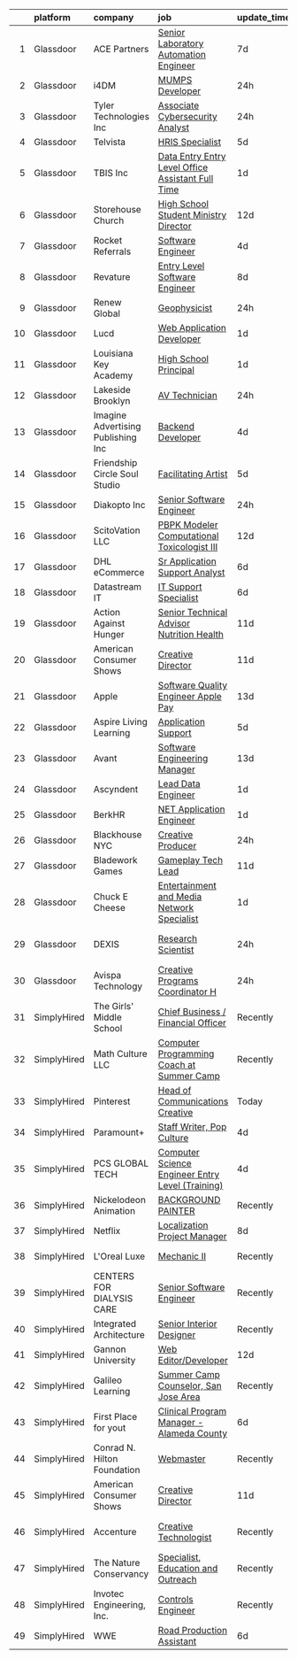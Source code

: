 

|    | platform    | company                               | job                                                                                                                                                                                                                                                                                                                                                                                                                                                                                                                                                                                                                                                                                                                                                                                                                                                                                                                                                                                                                                                                                                                                                                                                                                                                                                                                                                                      | update_time   | location                   |
|---:|:------------|:--------------------------------------|:-----------------------------------------------------------------------------------------------------------------------------------------------------------------------------------------------------------------------------------------------------------------------------------------------------------------------------------------------------------------------------------------------------------------------------------------------------------------------------------------------------------------------------------------------------------------------------------------------------------------------------------------------------------------------------------------------------------------------------------------------------------------------------------------------------------------------------------------------------------------------------------------------------------------------------------------------------------------------------------------------------------------------------------------------------------------------------------------------------------------------------------------------------------------------------------------------------------------------------------------------------------------------------------------------------------------------------------------------------------------------------------------|:--------------|:---------------------------|
|  1 | Glassdoor   | ACE Partners                          | [Senior Laboratory Automation Engineer](https://www.glassdoor.com/partner/jobListing.htm?pos=118&ao=1110586&s=58&guid=00000180fa047e25b938965d7b614cf5&src=GD_JOB_AD&t=SR&vt=w&ea=1&cs=1_2dd26dd6&cb=1653462040876&jobListingId=1007869524589&cpc=4E9467AEE1271D89&jrtk=3-0-1g3t08vq4j45b801-1g3t08vqkkf2n800-cd31dd0c7be8653a--6NYlbfkN0ByNdR6lR5vInkMqW9PARJ6PF3Zoox9TiDJ9pL5aH1WovaQO7K9ZVIb1lz0qiE6Fd9cLUlSok-6ywmHc8TR9F2cDTWCuNVsrSEfuNzjtb9hZJs8d-zIr46BIGc8aYoIb4JShDH5duxZtF0TghMoN1R4v6wKT87EBu9slDDdZrtmQ1M_MNfvzuFPKIGeUQwUYUp28Ql7o9Eqz_jJ5yJprbtMGbv10trT3LEp3MKb6VZByo5qBpfiy2DUPbH5pKqUEdDgw3ZxQrTw_J00fXAW6xEAmJ6lmRpKFYCw5PW1ZP44SY1e8FAYB-GFzDNFC-qiEs3fjuT1cgm0SskZzVTHhpi_aQdwKa-mDdsgHo-aLIV5BFnandqXWLaUjtDsh5vLjpqlAiS5qOT9gbYT3ZSOxGREOvENnaSOjok7Z1Gbp-NbuOHZV5VMRtX1-aFlO5BFfuGo3LebzKRG0MHPjfzl07akV4UrjJ22aXW3M9WA8yoNdo2qVSi9TjxgKUQ3FTjNRNLEy1OaG5rvfAZTxaEfWcJOzxeLtOMeHro%3D)                                                                                                                                                                                                                                                                                                                                                                                                                                                                           | 7d            | Marlborough, MA            |
|  2 | Glassdoor   | i4DM                                  | [MUMPS Developer](https://www.glassdoor.com/partner/jobListing.htm?pos=101&ao=1110586&s=58&guid=00000180fa047e25b938965d7b614cf5&src=GD_JOB_AD&t=SR&vt=w&ea=1&cs=1_7a8e5f1a&cb=1653462040867&jobListingId=1007889612204&cpc=4290530157F20621&jrtk=3-0-1g3t08vq4j45b801-1g3t08vqkkf2n800-1130316f35aa9e32--6NYlbfkN0CtwOkgDuej6vPfWODMxjOIyNEohQmdYMppGq8y8dOpBpEoaLmNDntLp4clq4QA1g-INIT7P90--0WJyu7TdDP0g_83aG8f0mRWPSQtpUi6uu1Gf4UfEX7GKc1i7cf_1JbHfePGFkDCWeoNVT-qv7M94Q1RBw0EoBhR6d-fZLkrykyMWkurCRb6AnxKLhy8pWmJ1zL4Uy0xCHcD5V1EKVsoltL_wur9gHaqxybO6V1uhkKH-1ZM2hWscBXOAFhpB1fpIn8WqJYS4h_YnpOorvKFB3DGNPK9Z6uERmYMJRZTUjUhhSKdMK7F4EU5-HXlPBPJLlCh6PVYnqik2ty828orJpX8v6Z_Rfa_fMUujRvyRXtP06xIQ3icOofObAC1TrCafFQ_vWDc7TT56OzpCWInuzmtJZdjlnxcYZCIbJxtplCMELgG1oFpoLgtnFd4mEoERNDPbfqjKegXGo-S0AgGtSl5OvkPylZd5oB5Al-NIlvdvEQsdxGo7UsR4Rmiwm3_iWiHdo7iUQ%3D%3D)                                                                                                                                                                                                                                                                                                                                                                                                                                                                                                                   | 24h           | Remote                     |
|  3 | Glassdoor   | Tyler Technologies  Inc               | [Associate Cybersecurity Analyst](https://www.glassdoor.com/partner/jobListing.htm?pos=105&ao=1110586&s=58&guid=00000180fa047e25b938965d7b614cf5&src=GD_JOB_AD&t=SR&vt=w&cs=1_f925e78c&cb=1653462040869&jobListingId=1007889905925&cpc=9CE383C263CE1797&jrtk=3-0-1g3t08vq4j45b801-1g3t08vqkkf2n800-33d44196e4186b08--6NYlbfkN0CeE3Wp1M-8tH35RiH3f1Z9bIMggqs9mWwktycFHRXbIf7vsqZ4_y01WCj-t8XukpKLbeEtFUkOa2-M2QOcUd5dvUySSnGEjKBXVhjjXprhmQvG2lMvJShgWtEvqVfHBqlbA3SKNOnP6NRJhsYjgCEVJjb1gBjKM4TebYXWfiX7CflPfUSpbUoUwksRjbD9BVcA1N2wKzJgLKS0L1S4uqo4wKVFyBeOIJ-q6F3KgKw72FVjeJh5YFWLYidVwftZv50y9Of0X5tpa4YLLxGHhDjUvz09GaBWygjcQA2nQ5h0i2qYIRm5twmfV8HAaUVdkAf9iuyg5Fqzf3GpUazQ-cujzQnxl-VKFpxFBYUJb9tGiV1hnNPVWoO9dVkGIgWSNyIbfwMMgNACEQCsYMP0SMrN83-uZkjcGvBvqa0uAnaH3xp9Btrw7G3RYQ8kRjYPRWW6KIAA--IOQCPGfTM7iDWkYsmsl6IMmKyTKBssfvIUMBjF0J28tBi4uvKc8VSfKYONSEe7inb0mcUB4ZeAQ5AN2rSPqi53AuY9QGKBZXTBdNDb6yctotMl0cisq1Io6GxnguNHdZOo4eFwI5422weX)                                                                                                                                                                                                                                                                                                                                                                                                                                    | 24h           | Yarmouth, ME               |
|  4 | Glassdoor   | Telvista                              | [HRIS Specialist](https://www.glassdoor.com/partner/jobListing.htm?pos=123&ao=1110586&s=58&guid=00000180fa047e25b938965d7b614cf5&src=GD_JOB_AD&t=SR&vt=w&ea=1&cs=1_77f41cc6&cb=1653462040877&jobListingId=1007876617630&cpc=2CAED5C921A5F994&jrtk=3-0-1g3t08vq4j45b801-1g3t08vqkkf2n800-77924ac0206d8343--6NYlbfkN0C0ra1W4OqYa_xqC2RfodfG7sbMBVLo6wEMvhER0x5zFSxvN9f9qiMMbapAHWg8s74fwdusa8x9FAo28xfsL8ZCH_Ln3FPCwPTeakmurHnIV-JM1BsNuMkfFWAdaFbB9mlj1cKHAhIyoDYAOVghQ-WY7ILPmUERYiWyIFEE4w0_OkK-ZoCJizI3SbMBDAoae6S8hmwym2xl_rqOpk9OH26QRwmGE9JPiCKHx5sx0Iy-hzi71JocPMGkWRXeyWi7owWtrTKVNSBnvGNDRSxNwk_ZQqaoWULZjfiv8SpZeTsDABYeplGNGkAbhgBY-ZummABndIarElgw-Uxxm5LOB_CWvkgjXrbJYN0EFdcAf3Gg1J4PLZf3cqZ6lsXDW6uS9IktArqCUsyDhISJbK9G-ayLtsFlAuKBaYMXKfEeOXFKxBiOOf9Iv6WlTt1RBeHgc4_IZ95JlahIi1m3rdstlJcDEzDj4vUAFE98b2B7dK440g%3D%3D)                                                                                                                                                                                                                                                                                                                                                                                                                                                                                                                                                   | 5d            | Remote                     |
|  5 | Glassdoor   | TBIS Inc                              | [Data Entry  Entry Level    Office Assistant   Full Time](https://www.glassdoor.com/partner/jobListing.htm?pos=115&ao=1110586&s=58&guid=00000180fa047e25b938965d7b614cf5&src=GD_JOB_AD&t=SR&vt=w&ea=1&cs=1_add9b7bd&cb=1653462040874&jobListingId=1007886259997&cpc=39721386339D0809&jrtk=3-0-1g3t08vq4j45b801-1g3t08vqkkf2n800-878670ca97b06034--6NYlbfkN0BdDHiSlq2TKVYTvK036ioTcRDjelCKzvFOpLFiF--0iclsk7W_aEApVaecslWvOfnBXLDGzcIQ6uR6sWwlZ26f0manbumxoaIBEnwVETrTAZVOH4cuIv4E3_jNW67l1P-cEjwj-jhBbqIPCOuUTbIKuGcqGmhYfZBedwErXeC5uhbu2jhWV7ASoOl6KNc5ZHxWxdTR2viefTKvfpMG-hISUr0JSJjhTIElvFZZYdDQAuGh-O8FZmFZeM5R78djYNhOGCgRYkp4myrSY1DL2GpPLAypghxuQv-MflKz39xr2ydvbOuWy5THIIRCDZsWDHdBlA5s3Ecxx21ufIFicX-yV0EoWeO-TGyNXoDJt7lXNmnHLHfVZ82anSXrtQ_G9KvCbHBW3CKxK0csQ3cbGVQKqLGcXWK-cdScCCkHBf78ZYedewQDrdY_qfdQsZWW-iU-9nwqgq4mujxAO67ycxdea9S1FBitms-hsYwxA_W1oIqQna1fMuFG_jCQePMVn8eFhUZmdANmqQ%3D%3D)                                                                                                                                                                                                                                                                                                                                                                                                                                                                           | 1d            | Monterey Park, CA          |
|  6 | Glassdoor   | Storehouse Church                     | [High School Student Ministry Director](https://www.glassdoor.com/partner/jobListing.htm?pos=111&ao=1110586&s=58&guid=00000180fa047e25b938965d7b614cf5&src=GD_JOB_AD&t=SR&vt=w&ea=1&cs=1_1939c381&cb=1653462040873&jobListingId=1007857501257&cpc=4977265379716ABD&jrtk=3-0-1g3t08vq4j45b801-1g3t08vqkkf2n800-f8f996ca04aaf593--6NYlbfkN0BdDHiSlq2TKVYTvK036ioTcRDjelCKzvFOpLFiF--0iZBc59UU8qHU7PAZgUHhDagsDTWqPLkZzjW6mR8Q6-2bPyu2iS-l5y8zRYhtVl8RGFXQGwQZNA1qtjHxdc568KkAa4kTEC8nBJ2p3o57IwR9bfZlkEFK68ET_48lQ4M9Jr0SsqMKzXsbk6abtQzzLsHVfIRUYVFUXEnAUgT4G4zu5DsucWHRH1R2yMpp9ApStyr6wOpicfhcWRf3lCUQfu3KdLOFENxLqxx7Lk0RsVHFEEKnBSaxpw4ELhZc5aCr2MuVSNOBwa7UXA1ntxukwXZUhnKbi0qi60q-Nk3PLzG0LqfUDTPz8krQUQjjCeKEp0DRWQ7IGA779MJrbuMxaoWVmO8H0WXy3laAXcLNjMw-vpKWIvYis8emXuBK2yILOPF6MbI_LrKAJ9wr6CwU4PddmsJp61Vxk67BI7kFwxZ3s8Db09fbvy4u2ykulsvYxR7LBMw8IoSENiy6cgciL4e7iXaL-F4EfBDCz2Hl8jc-)                                                                                                                                                                                                                                                                                                                                                                                                                                                                                         | 12d           | Plymouth Meeting, PA       |
|  7 | Glassdoor   | Rocket Referrals                      | [Software Engineer](https://www.glassdoor.com/partner/jobListing.htm?pos=117&ao=1110586&s=58&guid=00000180fa047e25b938965d7b614cf5&src=GD_JOB_AD&t=SR&vt=w&ea=1&cs=1_04f8d78c&cb=1653462040875&jobListingId=1007880364529&cpc=7AD1D84939BBEEF3&jrtk=3-0-1g3t08vq4j45b801-1g3t08vqkkf2n800-7c11eb4331c9b46e--6NYlbfkN0AbwFksMV2WRFQCQM_ipnVILdn3Sis_yXpJI0slLx-R6musqkrPb1AA-ePT0m05UOiItYYGlwb-Z7DGb94bL_A-lBFQfc_EuYldmW4Rhz9S7oXLbH5eUIyPPNbAYpMSfTtBYGwfwQNAEWS3pq2pXL_1OPiKAvZw7M5zR1R45k51diMZ7UFPmz1sT5t_YCHCeLmxVWqap2A0y1_4xYiMbWkjh3hBAAU1M0LR54QRK4FxQPO1_kl-Jm1VFoYHxT_wLLmMjVD-odxqLlpJYu31RnLrp0oYs-fZ1f8DUpfgWW64_992BQe-S7rmfJig4jUNpDTyJW8GRkcVvVZm3EeqQdAfEI2wzshNhPgatEWHoBy-pCw_V8hFHUYS0PebMxSfXSGtFOpHe-1wgXzsYLdDGDqQNwRivE5yp84pWMXG-9FBd1UKSvwYl1bxjqQMb1FE0LH989sGs5P7JvsbyJkrjAKM)                                                                                                                                                                                                                                                                                                                                                                                                                                                                                                                                                                             | 4d            | Remote                     |
|  8 | Glassdoor   | Revature                              | [Entry Level Software Engineer](https://www.glassdoor.com/partner/jobListing.htm?pos=121&ao=1110586&s=58&guid=00000180fa047e25b938965d7b614cf5&src=GD_JOB_AD&t=SR&vt=w&ea=1&cs=1_f5efb942&cb=1653462040876&jobListingId=1007867560818&cpc=1FDE87803EF93CD3&jrtk=3-0-1g3t08vq4j45b801-1g3t08vqkkf2n800-17e1902c220351d2--6NYlbfkN0BbIbu35rN4ToQZZxETN3tZlg0cK7iFEHC0AqmvhRxc67aSKWHExCPn6TWSpNZI5TzdICUXjQFkCnICMwUe1nPfpL7W0csxyjo9NfstRZgYM_o6MfyJdu-4t50URjOw7N90jev_z0LM6l1gta_29r-WVmvNqIgoFFTTopNzLdGiIRPAmJ-dVtb8H2Gd-uVZgHIehA8LhPjTmMenJrB9bnkKCOFKIYR8rp1n2vdBpbF9gsC08DnSFpAS4Rd2K5ks0I7UdkRlwEQmCzInRoKQRiNP39PVjtk7VBVVduT4VXoFE-fGxXWriDUlb1JRHzgZGNebdLKejOjRRmxpQ0b5pW2zjzQJ7qa_WWfkdzvXHat9CBvjuTwQuaetB_-WxDBI5N_hM6PyqxXAeGWJmO4FhHFRTayj3X22T-x3rpOzH5L6JVwzX5d1DPVIp3aG54vU7lmTq2dJj32_DEe6LWt9V5J2QikIdQMnz4CGo1PsZSv3tnK1Ju1ClmDWaoaD_POtLbOrCjO7L-6NP9iBeu6SqqMAJUe70r7Vhg1BpNOun5ZA40IVxxMqXb6aosfJ2I6nF1ScKuzRUb9P53urJxmA7TYxmNb2KhR22SY7cAF8hAqKG3gpYmmxr-7mhJ3WGbArrxBe_A2PUs4Mvvvq1naPqK909eBmF7cJ3FohRCenv3EMFzJiibz_MdxkONlyoAxckYiKaHEUY1j4E5PT4NMauFp4PNBuRh328q2JZhZRkkeYRqWvK11tGKembvGr-e_GifczUJV9ri0xxqj1y-OVgb2hTvwmS4PwAuHvHfkE6jrH0eYbihGi_eTjW1rWhUKyYA5Ax5amirUgiMhsv9F32JweMLZfzrtipxGlIkSo_XPapaWo1Yj_YW04xzGS6jAfZo3QWHnS7Xt76D7YQkdTI3aCD07V8vuPK2RBUJWqZdPCBYYfGQ0D1AvdKxd4wv6Iyt3JZjTvM8ohDBBYRUBBnhzPXXwvoASX5PahkxCWVptAIDjZGFErHitg) | 8d            | Eagan, MN                  |
|  9 | Glassdoor   | Renew Global                          | [Geophysicist](https://www.glassdoor.com/partner/jobListing.htm?pos=112&ao=1110586&s=58&guid=00000180fa047e25b938965d7b614cf5&src=GD_JOB_AD&t=SR&vt=w&ea=1&cs=1_a78d08f2&cb=1653462040874&jobListingId=1007889348443&cpc=45DC3EB807283E85&jrtk=3-0-1g3t08vq4j45b801-1g3t08vqkkf2n800-4d58a85e218eb69a--6NYlbfkN0DVo_rh8YuhxNdaMOSxwMRdqiHdhybzQX8cWjxR2cmpTmdTW5Wdi-HIcTKlF4SRT6DQCd60D6ca23rfPOM_4u2UaiVqzhHQZo-LshT5O-ZjpSSrEQx_666Fo0OwFRgcp9lRsSsso9L9XZMRkqqSr1pdt57b0gUb-kMSE6kpEkTn5telkR6WoKa5iOjAA7kF32zBHrZWJrlv9S3EswS4HvdIb1M-8mehgGbTUBUg5dP86DWlNW-Lx28bxGkyjyBuZY5omLSuKoVZwZds_-aU-KcGxN3cRiciSdM8N7ybNhqHCf9iIZg5U-p9CT1an_f494Uw6ZP7nlP_x0JIl3Gpv_X_ffq-tB_IKtUwzAGdazPtjwz394uA_-A9YYKgwvfsy7zWpgAlQGLARh8oGqCrm8yMOgLHNGq6Q4Sex_YDRV5qrYJh51gWkxGBFI3QNrbao27PXMWYd9Eb_lU0SvakhC5aKkaM_XMBwEsEPlfCi-XgE4qiMvY1GVFKTWVV7WhoQYqLcq2bGoZ5yA%3D%3D)                                                                                                                                                                                                                                                                                                                                                                                                                                                                                                                      | 24h           | Remote                     |
| 10 | Glassdoor   | Lucd                                  | [Web Application Developer](https://www.glassdoor.com/partner/jobListing.htm?pos=124&ao=1110586&s=58&guid=00000180fa047e25b938965d7b614cf5&src=GD_JOB_AD&t=SR&vt=w&ea=1&cs=1_25ca8907&cb=1653462040878&jobListingId=1007886241700&cpc=59DEFF8D475298C3&jrtk=3-0-1g3t08vq4j45b801-1g3t08vqkkf2n800-6fb98e42b97752f9--6NYlbfkN0ASlW9jMY4ipm9wkQlPSEY0fbz_rhWumy_00Y4o4CSbk68CULqpqCgPBmGESIujyI0vxAEXKLwdGva0Lgx7E4Y8cpQ4l25w7QgP2QzmOwZ4CfJaJr4wrCzhdfvflxSaipzHNDnAV51qPRgsBLTbRXnepA0n9olEak52W4BGiPwoviO1ezaZ13wKNPhSB3JIgmHOMVOL4SuyFTN-Z_t5RvYdCb9gfsu-v5_a4Rg82c-Z6aitNUcqCCPIl87GgVYS1HdThDaGF9yl_1SuRcBA1CWp0jHhTWizFDOH9A5umXPvvG4EwoGXaoRCCROXSzB6NXjiTZAs54Rew3vEWeFtKV_cageWGRfF24gmZvnF_YiV_lTKPyYM-F0jA4NuMG57Vr-v8x7LjfmZFSw5L3n33bR2wo2V1jbtoBQIQOC3RBpG8zV-TYPIR3tt8_vGdS5b8o_8C1dPjBch-aOL84JO2QuLLOdhKe_L4VL_6wCPM807vrcR2dVFPqouao01jEMfVVw%3D)                                                                                                                                                                                                                                                                                                                                                                                                                                                                                                                       | 1d            | Remote                     |
| 11 | Glassdoor   | Louisiana Key Academy                 | [High School Principal](https://www.glassdoor.com/partner/jobListing.htm?pos=114&ao=1110586&s=58&guid=00000180fa047e25b938965d7b614cf5&src=GD_JOB_AD&t=SR&vt=w&ea=1&cs=1_b967d9c0&cb=1653462040874&jobListingId=1007886477871&cpc=3E225290CE1C2C09&jrtk=3-0-1g3t08vq4j45b801-1g3t08vqkkf2n800-840d16dd9662dcf5--6NYlbfkN0AY4guaBc_odNxnJHTncvfwFu86WvDwtbc_K-gSZc1x5Ih_q3JUlcq5WApUMrqWNDfKRa_VmdWUYc9LpxDfd2S6INakC-y-WG3A5TbSTw_U_mZpTq7BgWUhDTrON7KqV67qN9Wqi10zWlyNTQU_s-iqflhEMf5F0keplBOFM4HZdyW_yMY2RNQJL-YGpf0nqAWzc7gILCduGO-mNIeQBcd-XMtiLCEn9fuBquqZrPhSBU9s2-9ivY1BpFFGnb9WdaB4IJYTsZKYKij1kIfySG7u0oCfdj3Vrao1vWHQBZdLuVL3ImmKy_MrY7nkLL4jUp-LLCGThvNsA--pF1a45fg9qVuA55K0cYgTwLz2qPpIZU1Q1GqYytyXdXOmVUjSq7Yc_UAS4XPT_40sc49a2yS7M5jw2Icjr2DjNH2lnNW3RMKRLUjljdZDi07cbUO4pFO5GU40KvDfASypEKZvpSd7RN5g9sevdrZQ1qd4R3jKIazKPtF39dOZ9gLOIo6V5Zg%3D)                                                                                                                                                                                                                                                                                                                                                                                                                                                                                                                           | 1d            | Baton Rouge, LA            |
| 12 | Glassdoor   | Lakeside Brooklyn                     | [AV Technician](https://www.glassdoor.com/partner/jobListing.htm?pos=116&ao=1110586&s=58&guid=00000180fa047e25b938965d7b614cf5&src=GD_JOB_AD&t=SR&vt=w&ea=1&cs=1_211cda1b&cb=1653462040875&jobListingId=1007889905347&cpc=4A43B94DDEA77FFA&jrtk=3-0-1g3t08vq4j45b801-1g3t08vqkkf2n800-e92dbb5fa005a100--6NYlbfkN0Bo_CM2a8GgFIiw_-9fb5ug3xmG_MFCzpxBl7ntROtVZbnezktEokZ_kvwjsO7Y7z4HZ4pEm1aYgfMdYs_Vnmj8h4vNVoHmcaFYNEQckuyPS81r3fWqJodLzqxmhXgYW00uLDIiQ0hcf7bvx6gLReeSmxAccyjvOx-rdruf_XFVKn0o1hb9WJ3NIhZn8OqHIBQ5H7wgTH6SDvOSfuClsBKF2g4lD3jhNTRnjsjJJvL-DJTfDtKh5Gl1A675aTO95LIAZKoIAE9Ox1sySX9v7yegwW2bSc7EGRYZ45qPmipuvNVrZmmIHwAdDR9mI-FsPllxJe5A-OFEleIw_0I5N0rStH_qGxdAK84o0cyXPgIHyM78A01EOApDG8FuRD0iJOMu1raKz2lR03nFozpNP9ij9eVouO3_IekcnLxC_676AWABYcKCFQn6wtrydzyUE3KwDr5J1STFABOOYDajpQVcnG-hEPVGRJ-qVrHep11d7hf0URRpjYkBe_NuVE_xCYU4dp-MgIOIlA%3D%3D)                                                                                                                                                                                                                                                                                                                                                                                                                                                                                                                     | 24h           | Brooklyn, NY               |
| 13 | Glassdoor   | Imagine Advertising   Publishing  Inc | [Backend Developer](https://www.glassdoor.com/partner/jobListing.htm?pos=106&ao=1110586&s=58&guid=00000180fa047e25b938965d7b614cf5&src=GD_JOB_AD&t=SR&vt=w&ea=1&cs=1_759a6749&cb=1653462040871&jobListingId=1007879964044&cpc=8A0D8B039440F4CD&jrtk=3-0-1g3t08vq4j45b801-1g3t08vqkkf2n800-464e0c3dbd580db9--6NYlbfkN0D_KRozbKJx95I3LRYgbj09bqBDFeyQG4s8tCOB31p2DJN2-VCMkWD2c_QznfPrpYaMgLFuL0gUUlL5xsi0Ajo4IdS3EUjLRKuwm3MmZ3TjPVZGvUsxhGRyuI0aWR40I0CwTwuNUH1QQrjaTaE4Vig7Be8O_x7dXRrw1n3DsDu98e3XC_Hgrql13kmJAARUgNcRA4YJb1emh-lvcCoKw91I5wlkWW3dGLH8oLDbKLMp1He8nx_n-VhwNlWCMeAy_93nWJ-njLNAxR4P-j5tXEDcUo-aUdwIZ-pGDEzqM105PDS_eagF3znc4fMt8yqTVg_5im0hHet_0ErfckGB3y4sYiAwpCCtR8x-STRoRtuK1rLD0cAZdxqpRvahC1fKew60dm46IsN4yVju9LJTwcq1iCDryydaKUvP91q_dv3N5Y2Qg3nXGvfGA5wjdZHHtVVwTaAK30fKODyLQcbXZ45Kd8nKN8YQkrUrI2uHNqcOLvy6krZPr78_nrUgb9TJv0k%3D)                                                                                                                                                                                                                                                                                                                                                                                                                                                                                                                               | 4d            | Peachtree Corners, GA      |
| 14 | Glassdoor   | Friendship Circle   Soul Studio       | [Facilitating Artist](https://www.glassdoor.com/partner/jobListing.htm?pos=113&ao=1110586&s=58&guid=00000180fa047e25b938965d7b614cf5&src=GD_JOB_AD&t=SR&vt=w&ea=1&cs=1_33adfcae&cb=1653462040874&jobListingId=1007876668306&cpc=555ADD10F5BC937C&jrtk=3-0-1g3t08vq4j45b801-1g3t08vqkkf2n800-74e3f8f0a10dd841--6NYlbfkN0AZiaPZyccuKjlre0e0RaBFeO48J0QExrO5hcuLctOVaC16jkNaXZoWBMyO8O6C-rsvC96FoIFGV87faxCC7A6Zg6h42I3F1hPSQXrazexkZCFgCoscsrQzJ46iNmQJbzGBsVagASkxf8UT4euijrTCdLwDuQS6jthyK33OsVbf0NyGDj7bxq7N8BZ02iDoufVY3CETzK9sQQbpJV_s1PTxPB9EIz6GY8E6kU4UpDVFBygIVpkrLzmTBuwuXxHN-PozOPfrPMZVu5MXLbRCVzBUgVVuOBUhDkRCW5Q0Mr4mE9D5Wo5y3Bc7PhgbfXddergGphjUejPxUu8TGJpnO6vuQ_y5U6KrGcJd2l3kLN_YcEvVNVYfMvVyi43z5PtqpMu85VP6-dxx-CUYHQIwqsoPVOxAYnTG7zAOyn8tBbqwzh8gDSGSqUROhrX4khxsU9cCs9kOiNiEuXDiH4jWYSUgu8k_KGMpJyiw1H87ZF1X5VeHqVPbmsxfXeJBQk2bgJI%3D)                                                                                                                                                                                                                                                                                                                                                                                                                                                                                                                             | 5d            | West Bloomfield, MI        |
| 15 | Glassdoor   | Diakopto Inc                          | [Senior Software Engineer](https://www.glassdoor.com/partner/jobListing.htm?pos=110&ao=1110586&s=58&guid=00000180fa047e25b938965d7b614cf5&src=GD_JOB_AD&t=SR&vt=w&ea=1&cs=1_c09049a0&cb=1653462040873&jobListingId=1007889916595&cpc=26137B373B4A29F6&jrtk=3-0-1g3t08vq4j45b801-1g3t08vqkkf2n800-f01d1fb86386dd68--6NYlbfkN0Bi-g4OEguhQEx4pjzkmulzkFDPdVMQm6g82nLRMcVRUHK_7i5h4gxF03-yFPvpZtYfgBKo7Do6wLEo3TrQoLRc_1QtRcG2CswrFdIEq53-rwYdcuvsbJ-AMg8tJY0MhD0819cLJIuE_gqwjdByt27DiuhCXMB00b6C9lsKqX6faGzn8tk8B_A9xjKeXf1A1bKVPy7rXiV-MmbhCPM52pzDij8pzIF4XV6JSxIqnDn0CGpbWrxcb_y_L9JLRqPAnhFXbvr5G6ty8HSejylL7_UbTGJeyCH3N1Seg3WUF4I7LNm8WjG0askHcp23lCvTHisGMZrJLsI5j04vDVVQbsY3mQ-QdDawusDGu_wiqqUKowhXktcphhq5FzGoCDKV0-97BACFpkJfiLP6qLeT7oDQqv3tgek4HkgqeCFfzUklr2nR72dUulZizN6Z8ZfBucPmk01eI-2wNxVPapUfamHMMRzfaTlAlyEhmjCiNPwAmKveFSkKUa_IDEb163lXXsRYln4ogfbq_w%3D%3D)                                                                                                                                                                                                                                                                                                                                                                                                                                                                                                          | 24h           | San Jose, CA               |
| 16 | Glassdoor   | ScitoVation  LLC                      | [PBPK Modeler   Computational Toxicologist III](https://www.glassdoor.com/partner/jobListing.htm?pos=104&ao=1110586&s=58&guid=00000180fa047e25b938965d7b614cf5&src=GD_JOB_AD&t=SR&vt=w&ea=1&cs=1_6c270440&cb=1653462040869&jobListingId=1007857262639&cpc=80CA950050679DE4&jrtk=3-0-1g3t08vq4j45b801-1g3t08vqkkf2n800-d97a42bbf8bcadf6--6NYlbfkN0Af7IH--f52cTUDwFMUanxXcd3NiV5wYJyzlyk1G5yREQ19lbwEENzks2tSOj5uq2T0rEcB-d_-c4j0X82gkmu1evu20AIEcTun0_QTCM_cVP4PktjpQBHvrHvnCm64pwZ4fujVA6vlO2WLMA6mov7j2SZlY7LBziEnR8ImjuPglAoUEGstjGggl-zaWwDAfOAhS3heTXJ5OM_wsxzDLccQnS73sz8d7chAz_s1gPhBP77IVKgPNe_HpLs1LVnt8WCYT8K1Yym_mnbF5ZgVWZvwK96SJYjjW_gGTXRUQE5tk163H59R52kYzTJOsIcmxJyFEK6IlGRnhJlOPT7JGdNpP2KY5DsCxPZMHLe0MuGwh_xRrzIvSlL5Yxc_43t_CEqTA1BJHMxImQKNkocBSRO697mUiXj-dWsXKRoX8TDP6RyHtN3cLzLhWAyDs4Xln0y_nd0LMq-hbM81UbRbK9rr9GwUKPYdEM79DjbxrBUqBMM-6IPFzZ6wpe2edgDNS3zM3aQmUp8NYAI4dxjAi5e7GWa5g1XBz2s%3D)                                                                                                                                                                                                                                                                                                                                                                                                                                                                   | 12d           | Remote                     |
| 17 | Glassdoor   | DHL eCommerce                         | [Sr  Application Support Analyst](https://www.glassdoor.com/partner/jobListing.htm?pos=126&ao=1110586&s=58&guid=00000180fa047e25b938965d7b614cf5&src=GD_JOB_AD&t=SR&vt=w&ea=1&cs=1_47d01fbb&cb=1653462040878&jobListingId=1007873616597&cpc=B101C867B3EF2D75&jrtk=3-0-1g3t08vq4j45b801-1g3t08vqkkf2n800-4f4c2defb5e4ac70--6NYlbfkN0BRKh2YbrJvU3cwyCnunlOggSbwWF3i2satu3Hp4rzdsbVzKtodBwfEmQ5h0v9OIb9ojnM_OwRRV88VB7rNBA36WNBjo13bvn9ncNTOwcDf6xajm3hiQU_p7J8X6PT4j8xpQwV_MDcWw2Bk5yd-1kJHdMq6qjDnwiUXSrGDqpwW2GIrt-wscNqG5-QXqJ9dpLqep7ENcm9i_MhY6xktrtaQY5h98AiLE70-voh49lGj5hjirG768y3aJzZbPSObQiMD5Nr6RcSQf7qh1lbCXJy34m-EhOvB93KF7Oqga8G2am7NWUVudB0hNxxVbriqrCXUS_GJCxWzqwM8Uy5rZS0y3rvp50q2d4NCX84aTIt691cdf7W_ixRKEMy8fpsMuH3g4_pb5HB35I_YoplUYdMYfgYAjnc0i8XUolaISkEsDad5hzikJQyVRCcZsDmlKfclqbcWFnd9Ysr3Za7v_9gWTxE1OoIFK0Y0gvUg2EYXHowSBZms-FytBx9x7VYQ58A%3D)                                                                                                                                                                                                                                                                                                                                                                                                                                                                                                                 | 6d            | Remote                     |
| 18 | Glassdoor   | Datastream IT                         | [IT Support Specialist](https://www.glassdoor.com/partner/jobListing.htm?pos=127&ao=1110586&s=58&guid=00000180fa047e25b938965d7b614cf5&src=GD_JOB_AD&t=SR&vt=w&ea=1&cs=1_4c508734&cb=1653462040879&jobListingId=1007873258754&cpc=FB7E4A1762AE5BEC&jrtk=3-0-1g3t08vq4j45b801-1g3t08vqkkf2n800-665c0027151cba5b--6NYlbfkN0AZSzGHBVmOj2tbcDdDsFfZEOTY8tNraVTxUxVIfUFVKwq04bymZOPk1KLmNM23ORT-KwtXy9IWlNyPzi3TyFroz-uj9aZUcjfOxB9b_8SJcqALhyL-rhR2OM5f-hDTQz-7YwOgtrjjGJ19hENWIvoTugWVJrvwcHzcYU74Al-u_Zqn252qUXCeKnir_CniL8sOrVvLv7pBnS_tR79N6OaisQFUGqVxFAuuT7xfTR72Z3M9MouY_j7a3quEx91wfle_fL9k60VvcNVMJqFJVe8oF260ihNi3sjBG2t3BDQH3rh_RoxhkcVyuMfD8FYbSopErrA9tIhw0vhU4FYkO_7zhNNJtvQpvgxyZjHu62oNEIvbGjqKSTlMK6GMpMbeStMy7oQdXBcbFYmR-irRR3Oj-AEvqODA90exK4re5Yz5Dyc3beQj_c7bEW0wYw643cuZRgcs_3mf2rT5ly0Y1sigL7w_GNSkLniku4LJGDSJWsJv62xryJN0U1gGG46aO_M%3D)                                                                                                                                                                                                                                                                                                                                                                                                                                                                                                                           | 6d            | Los Angeles, CA            |
| 19 | Glassdoor   | Action Against Hunger                 | [Senior Technical Advisor  Nutrition   Health](https://www.glassdoor.com/partner/jobListing.htm?pos=108&ao=1110586&s=58&guid=00000180fa047e25b938965d7b614cf5&src=GD_JOB_AD&t=SR&vt=w&cs=1_09286d2c&cb=1653462040872&jobListingId=1007861712620&cpc=EA8E16423DBF1421&jrtk=3-0-1g3t08vq4j45b801-1g3t08vqkkf2n800-cf4e3da09b82ed1b--6NYlbfkN0BHkeLxA-98VPklS48-OZJAKB9AaLRA2R77nrXbDHnUOgM4OkKOHcAlwWcmRGXXrdTY9amKnUq11n8LzoigLO2TPPZfUSuH7ydkCFr5dNNNGRbUu3D9-U7_5dHTe3gXWN_woZyF-8BU4rrtFHLtWRH4pFvNES9aDdlt2UaD2Ke3QmRTFzfPiwMeDoa-Zr9D4M71h22zUJrnRD39TnYDFuONvfVgo_YVR8CF3UNNzmozrY30UlsA5LlMBC8vKkuC8K5jP7eQtBcILPuls1QNN61ClWtrKBeI33O9n_GnWJOkpTNBjBTUQg64gUeSisNHKt6uV7TLPjo24OSwz_vS2oqgiJ7j0AX0x81YftXT7v7cTaIVxMFpYkXRI7QZtrYzYQwV6krZFRISXbNq_oys1DxmuqQ0PwnryKzPEO0L9TfIv2wDdiGJYgmCOUo_6D3Fsj0UL-o9iNugWbnj55NVNU8Yl9vwNra4VnBTnlrMQ9Ny3xuNMkPjTQK527GzbKo8ItQtjvV1k0JuXKxInT1BQhUS)                                                                                                                                                                                                                                                                                                                                                                                                                                                                                       | 11d           | Washington, DC             |
| 20 | Glassdoor   | American Consumer Shows               | [Creative Director](https://www.glassdoor.com/partner/jobListing.htm?pos=122&ao=1110586&s=58&guid=00000180fa047e25b938965d7b614cf5&src=GD_JOB_AD&t=SR&vt=w&ea=1&cs=1_7a1bb3ac&cb=1653462040877&jobListingId=1007860644597&cpc=9DC6E4D8324653EE&jrtk=3-0-1g3t08vq4j45b801-1g3t08vqkkf2n800-c27007fa678cf28d--6NYlbfkN0C_W2lilyPG5cn45zLqKUj4kAXsYkOfw2aTcO7iv8jUnsucMo04PXz1IjRFKjZIUQetSzKsvs4yEzJMTjfLtHoWRHL6xHQwTa2tS2IIeTtdkPZgJ0coRnkJKhN84K70jsHDo237tVcmFPlu5XVH9-7Ar4Bk0clyg4qtzN-eooz4P9Bofn1Dw5i1CGQkLiPKmakmFurUecqtkp_s_WEuNNQjfbDXvaJFXNAskmHqFtiJ7TCmycP0v32JwO_0Eq9qiBcEfy8LOhujS-nO2a3KGlHQQrNB_ZbcUw2r9oUdh8E-QM3YkTRHWZHJzHq-UsrTqFe6JUGf9pGfodPTmt2_F0NXRv3ZYRd837seOc3gxWT1kIUOoIPDfLk8__mg1kH2VNnM4qq2Zcusd1V3ti_2zOIjgIyvi-nSYP7xF72ScXectJkHQD_ipgJgqr19XToL5MQzVen9MqZMfpioym6EER3ITsi060f0RHUcVCNgZgCHrAbUfvcKTt_O)                                                                                                                                                                                                                                                                                                                                                                                                                                                                                                                                             | 11d           | Remote                     |
| 21 | Glassdoor   | Apple                                 | [Software Quality Engineer  Apple Pay](https://www.glassdoor.com/partner/jobListing.htm?pos=129&ao=1110586&s=58&guid=00000180fa047e25b938965d7b614cf5&src=GD_JOB_AD&t=SR&vt=w&cs=1_dda00b68&cb=1653462040879&jobListingId=1007854020194&cpc=AC285F3A3ECA6BB0&jrtk=3-0-1g3t08vq4j45b801-1g3t08vqkkf2n800-a1d40e44f3bbaa61--6NYlbfkN0BvKrLyj5gPmtZO9T8euul8TCxuuKNOtzRJOomxnwSEodTz2Bc-sPZl6cZyuc6tNT-Uv0AoIZBQSS2gjxdDQgvkeCc6gM16CNd5zbnv1yO-EJkLsTnLjdLE24OnIra4YwhzGeQ0W9xVLUCSHOtI5pcMjPGKZ7gxEymQ2xx6swcHQoaK6VqxaFhxxRKxiQCUd418L_diHHAXR3QdKdbDAb2vaNo74IdVzJeQxCCPPiMrfCesSHd9bZj_xBAF29CPDHZKsRXy-36V_4_csNTv__U2RzWDQ1gTA34DaDpTDJ29-IY_PzkjRsqECl6gZPAftan09Hn05ag2rA6DIrl6rUz7gHP5TPuEvwTH9DKFvK2_vFz-40He66KKqSxYhC1KNopAGwjzgHTMLBom6hPEi39lP900C64B37IC2YebyPvRoYJl_COdYHAvVC2XxgvRkXM_ftP-_xuVfQjXfJxlrTqpvkc_x8FcEq09RXMLQqRrG8nLCvuD8nF0WsvsqqWm7DjXieqPMA91DuSew1zkv2DLU9rEFOybrP4_bFcOset9wtSxXD2br1kfQrjpKSA-v9Gb8amw_vjBtz6-cAFPnlnSO1HnexH_vLl6Jr37i1P2mKtiyuTpBHKn3b3gCKIpF4QkL9NySbo9gOlUgMrFrxmuQCSkIhA9MXAPBf6OvAUIvlYofj9owRfS9j5qaGkr4bN7ogllK1v9CQj7FI6KH0NPC-7CcFiwf-_osGr1wEfrAGJIk0TAv16QXhR9KJvyFHHfGl4QNIW-XsQwO7GtaNOwEdpsKwCGXpzQZ3S2aW-4FEY-ql1UvUBlvjx362300DXQSD7UtDakLXGcxCaxnQWQrYU0XurRruHvLGhSdm9-gy07rjLHWhIsqR940gqhfqgrkqlXnXnt7R5JZz4a7ew_D-3W5zsLKNCAswA1-sCl0yimvtVTYcHD)                                                               | 13d           | Raleigh, NC                |
| 22 | Glassdoor   | Aspire Living   Learning              | [Application Support](https://www.glassdoor.com/partner/jobListing.htm?pos=128&ao=1110586&s=58&guid=00000180fa047e25b938965d7b614cf5&src=GD_JOB_AD&t=SR&vt=w&ea=1&cs=1_9ea6c479&cb=1653462040879&jobListingId=1007876141198&cpc=444700D72F2ECBCE&jrtk=3-0-1g3t08vq4j45b801-1g3t08vqkkf2n800-67ea0e91dcdb9e6a--6NYlbfkN0BAo3YetzOhxh1-XRJC8-CQqtiyOuUy45qwvY4JoNcgcU1LyyZj3JSy9XZ7nHvFgr2jZZST-K2qqx82TryBmUBL06qGwv4GmJ9eGCJ0HJmxQ9CH8RPqgdF4ipt1aToFdDZcKl0vzAaThPin5hw1v4e8eUBp4ZCzuZyigbqyOcfp2zqRc4eq1wj-1AT5MVYrkcr0gNefzGg4hlJ5MO6ltBJc_D4e7hUmr-Di8XMyXnCP-mHppZi-UhryBeSLkzScw0DPKJzHxSws8ynDekDbgfpWchn9q3aHdJddsHFWDxspdQcdAejLKBjNcthFIGxIzuOHhAWZBsKPR0nPqveC4fdcbFofnEjYguEADQcrITZHKW0t5CD4OunnoL67UmK4xuZN3MMcnli8n05-3vRetl49xbS0CNfyIBCjOpfcILnlweessjxdlr-55RXwRDVBKcmE_RA4waEwbw%3D%3D)                                                                                                                                                                                                                                                                                                                                                                                                                                                                                                                                                                               | 5d            | Hartford, CT               |
| 23 | Glassdoor   | Avant                                 | [Software Engineering Manager](https://www.glassdoor.com/partner/jobListing.htm?pos=125&ao=1110586&s=58&guid=00000180fa047e25b938965d7b614cf5&src=GD_JOB_AD&t=SR&vt=w&ea=1&cs=1_7214b10c&cb=1653462040878&jobListingId=1007854487124&cpc=39A4E8CE329AB187&jrtk=3-0-1g3t08vq4j45b801-1g3t08vqkkf2n800-4021e64827a94a4b--6NYlbfkN0CZpqIKI17rmnMxlDxCB_pvW0EeGFzdeY_-PYIFBJLTKQYi8CiI1s7T0TJsGs1JLYerD1hU9eVsqDZjHHwU0aRIVAK1uJxMLR2Psf2KChzIstbi4qRPmpfoM2HiCpGAsPUhSjdsKyXBZqpTWCoJ4b7mzTLA9NmSjk9V3DT05j6Ba_fnauxtz-V-mEBJAr7Bm4rcaoPwI5DyPUUIc4lZtSpXHQMyInqqDyv-TlQ5GtElw0-7Hjb8_s_XYkmoSai01Tt1oPvU3oaxDrygLtKgTWWKwnjFsumuKqhTeTMoWDtR42PoBOu0R-cQ6n5fRRk9Tip36vuPwdGsSNonvWKZ5pU2vOToOi1M5DqusUMAr7mQbTDQhoGIB7JDU5N60mzXnUIZETAbiLoqdjDG6QqzpwxUhUuO2jJ6z6l2B5fOZ89rnx8L1jNVYmi2YN-n-MspctTdnjnnLHsbHOChHbCEsHfOPEHkJjIWHgHwU7YEeKJH96FhU_3FtzSmbf1bZeHipEewpf7l5ywrF_eUL_sNZqiS)                                                                                                                                                                                                                                                                                                                                                                                                                                                                                                  | 13d           | Remote                     |
| 24 | Glassdoor   | Ascyndent                             | [Lead Data Engineer](https://www.glassdoor.com/partner/jobListing.htm?pos=107&ao=1110586&s=58&guid=00000180fa047e25b938965d7b614cf5&src=GD_JOB_AD&t=SR&vt=w&ea=1&cs=1_1cd29ef0&cb=1653462040872&jobListingId=1007885973156&cpc=C779B72A99EC89AE&jrtk=3-0-1g3t08vq4j45b801-1g3t08vqkkf2n800-4f674c359f700322--6NYlbfkN0DzaDHVbxJ-LJZej0v9fk4K-FwNocoxjQ_zxp68kPBvchqa26RSHRhrQ0940yempI8VVlv0S4Fa7jsj2lsV1RuqHuE4Tbu8TJM4YQd2P2sHqSEN06Giy12KB4FWPkqkJVrc33aeMGxV_-xKrd-dsGUXjYopYR8rpLdYpiWD30JdK6x-yOr2g_rxL4EC-vyCWCWlpKegytsEHY9UTmQlwQTzh9PTGz-ckS4kK40JsEdWy5pxuKu8YoQ8AKsy4zBOhvq4JfW_Ok_ab81em0JL9lz89nRN7JbXWivWZfczWH94VOuOXTyiIQP3rLbXXhmHsvelbpXo7vc4Rf8TjRdMJMCKlbNRvVZXdaHNKwuZNNgeoEce6pG6HhmpdR4yObbTULPDLJQ35DHXnnAlCDNSQ84ETutft4FaZ5Gwn0p2G5qs55hfKJbqmiPCH11p_PUiarEkFL_5XLsh9hRFgbLC_-t2QHm6uj3RNjmZ67Nl6LpS0q4RgqrwAQQykNCkz9gXN4tJXMhrtvSvWw%3D%3D)                                                                                                                                                                                                                                                                                                                                                                                                                                                                                                                | 1d            | Remote                     |
| 25 | Glassdoor   | BerkHR                                | [ NET Application Engineer](https://www.glassdoor.com/partner/jobListing.htm?pos=103&ao=1110586&s=58&guid=00000180fa047e25b938965d7b614cf5&src=GD_JOB_AD&t=SR&vt=w&ea=1&cs=1_92f7bc7c&cb=1653462040869&jobListingId=1007885974925&cpc=18B3844E9622AA48&jrtk=3-0-1g3t08vq4j45b801-1g3t08vqkkf2n800-639b605073a88f30--6NYlbfkN0CnfmifWjn9CtlMFoi_z7GJSdc79PyDP06tSlq-K65pDVZiAdPg6jwwNZs3RzQ_CiiMWlfEVbZwaGZq8yDimgVaG_yO3tcsComP9XQW8l5WhCMkUffxdI9TkBHxSkCQPytI0mjIfeSxK8A6j8QPuFFuJFhQH-2pGvSgu6zq6qGcEjPQLENu6Q_P5HPAhr_TlcbSjJzepnDBblOUUwz_U4oIJZ-hrJblYAFa1HqsCDz5gRGANX4F8mq7zRT9KoRAiVC0VGxAsoAcuW4orBW4S4NKjzz2Ehts9qN0Exr6RKWIluh9P2mhneW2PZtZZmGTBQ9CLuEr04HMxnqQ7p7xK_PJ-ITySrdci9c_Ji3V32T_OqtZ2fYJuMHjUzc9KkvqeUXEUeDDjKhHt8eL5OXML1Rlau7P5LJBPdkjMrf6ibP1xDXZiZvsNX5d3OK6MphCY7XbqgH_F5PSg3dWNioBFAVIqB-nVotZUaBc1vAhlj66z0ZQROnoE73RJHrUuCRYZ40X0dvIYZVWSxZEfI0Hvm_onZTyO1OqkwcEp_2D0KDCX95_LSYFUMhrytNy0Gp6kizqSAg3YXlyPTyTdjVKkjr8)                                                                                                                                                                                                                                                                                                                                                                                                                                     | 1d            | Bethlehem, PA              |
| 26 | Glassdoor   | Blackhouse NYC                        | [Creative Producer](https://www.glassdoor.com/partner/jobListing.htm?pos=102&ao=1110586&s=58&guid=00000180fa047e25b938965d7b614cf5&src=GD_JOB_AD&t=SR&vt=w&ea=1&cs=1_269ee802&cb=1653462040868&jobListingId=1007889327505&cpc=0C1A14C72F2C651E&jrtk=3-0-1g3t08vq4j45b801-1g3t08vqkkf2n800-3e7e1d0f3e9a2bf4--6NYlbfkN0DLWr0FuvwmpNY589ecXM0wpB-l41nBtAe9mv-PvJGiqUom7yF09UBKmHmlG1XRMC0MgWNLXtCDcdEOD8A-LbvXDU87H4bMiYzWpPHiPGkDOL_cnB6uuhoB6sRuXpVyj2ktuIM3RJf2IkkZJu3uNGF_-_yKhlonF5row5xn0JhJ667nqFjjc85dATVLWzMDGpcWEb_9oMo7q2dyMh8RVWyzXqx53s_k2Ij9m_fA69TJfCJ8I7b3DgYqrD4yi1bWmOLRld6dh_To0UeNgA4oRDHxuXW5H9DDM0GtTgh0YRk8T2Hxu_r2WgwdWp1ZXY4akDDTGRrRAgRErE7ddRWIh2N0wb4fL5tEYLkkFZUBRXUBSYoZdG0tML9B8k9Q8SQXdHzmnwGNYFwej6AUvBt9slcmKNXWQjKO6x7Y1lBdDpNcN5w8-EW0xq318QigLOdrE9y4bGZQ_5hcdBpBbuSXLwqDOmLnWN3lloAz3zg6HNtbFifbnSSYvOidAFhwHC_QcamShg8psEV-UA%3D%3D)                                                                                                                                                                                                                                                                                                                                                                                                                                                                                                                 | 24h           | Long Island City, NY       |
| 27 | Glassdoor   | Bladework Games                       | [Gameplay Tech Lead](https://www.glassdoor.com/partner/jobListing.htm?pos=109&ao=1110586&s=58&guid=00000180fa047e25b938965d7b614cf5&src=GD_JOB_AD&t=SR&vt=w&ea=1&cs=1_149547ff&cb=1653462040873&jobListingId=1007861438958&cpc=2069669CCECE0501&jrtk=3-0-1g3t08vq4j45b801-1g3t08vqkkf2n800-09e4fd68975ca804--6NYlbfkN0BBnEm5jKNzfUprxe7Ovn7W40ai_9PUlzmBXipxSWxzebGVB5Xi5u-EyUZ1Q13n7CAE-_a193ZcYY64pySYFmg5RFq0CLVky5uXfRbJmcKMN5X3QNeQLFjqQbnTOVnFealk236Ax0us4SNcZrj7AefiQmj83awCTOeGCTZ66RyXfuGZ1CPvOVCfS7q1n6gkQQ1M45r2V2qYiqyDRi8QPnxZba6lS0ym87WTEFXbAzkuUvNEFaM0Eq83g3dnk2P1LWmGo2c8xgQeBdEi0G0WRBzrFq0LK83faSIVI5RkmFFKm0m-VsZ3Hz2WWWoTyA9l9JzMMNjuEKvXLHdgX5ip8FJ7u3EmgBhK0MiZUdwZr6cEpFPmPXO2FWlCjgtRfGBMgflLKh4ha1dH2FYY3c0y510hzFlo3y7B-7REuB9k7dJmBXGoV-hcb4fo3GTpGD4W_V3_N0KEamxtgXllNdZUh0BxVc_ySKlTCPfWBl8mgYQ_-eE26qSZfRXCmfjng1587as%3D)                                                                                                                                                                                                                                                                                                                                                                                                                                                                                                                              | 11d           | Remote                     |
| 28 | Glassdoor   | Chuck E  Cheese                       | [Entertainment and Media Network Specialist](https://www.glassdoor.com/partner/jobListing.htm?pos=120&ao=1110586&s=58&guid=00000180fa047e25b938965d7b614cf5&src=GD_JOB_AD&t=SR&vt=w&ea=1&cs=1_01cf06f2&cb=1653462040876&jobListingId=1007885959727&cpc=C5F9C09AE97B3D2F&jrtk=3-0-1g3t08vq4j45b801-1g3t08vqkkf2n800-789f852106e34c69--6NYlbfkN0CqTt7Ur3dah9KT9jds8Xz5S6e43nanFYl_RVjp4iyaC8MNRiq0eUY-g32nj1f6VC5S9FOfCsAIa0Mx3qKrNhnZ32fdkjAotdPfBxxpG_CDbZ86GVoOzLe0jpcSAqpXSFcxX_Ig-yJOkonR0A-1id23MmI6dnenHZ7nbFr7KHaKB-8DnCVqZlkpQ0rmJPvbj_uEw3lcc-eX1mWaj7ypBAcpzAbWsmO5BB-I6n6dd_zTJ6Be-rKwRPyO0PmWHzME9U14lkJ0W8CQy14GRdrpJaJdGIk2BNjiujLOlzzIjdpoM8gUo_rrvdWuyAG0OC2MXMhISp19PT99L2ldDLSYPz3k3JCte1o7_PahRf8B0Z5n9eJk9-dqvtfSgHkYQkGDAwGqxkswqgGtrMAFUEed_evW5nPwsjciKJIAGMI3CSHN8VSLlAlWLdUF4Dahu72X0LebwD-30w8aqE-asVYv_am_h1JI9bD0OTL9F9vLZZa-H1lNwxkeLc6wgRYuES7GhN5cLI69AAqnoA%3D%3D)                                                                                                                                                                                                                                                                                                                                                                                                                                                                                        | 1d            | Irving, TX                 |
| 29 | Glassdoor   | DEXIS                                 | [Research Scientist](https://www.glassdoor.com/partner/jobListing.htm?pos=119&ao=1110586&s=58&guid=00000180fa047e25b938965d7b614cf5&src=GD_JOB_AD&t=SR&vt=w&cs=1_1de40866&cb=1653462040876&jobListingId=1007890081650&cpc=61E17551093C17CB&jrtk=3-0-1g3t08vq4j45b801-1g3t08vqkkf2n800-820da9072919b16c--6NYlbfkN0AOHwrLlyTXiG3HfdcLhaCVf3-H-RbPAVLFEo3oL0rfm3fE8m1zPVraZSUGq2CqPCnq_AII353Vg9IJLQWBifIyf_iVOHyUATNkRbkziVVOqyr5PBw0ZekXPjYeVgWeeJqo8RpID5GAPPtmo1Cj346aa_UH_MboisKFc55P8PIL0Ag4Pcv0F5PfV7U-EeYUf_7zB2vyJ1wPSBwMTgIaJWfY4TZBTBH40SgIAPCu4Y90N0CBWuC-Vy4Ze3h8EESPTJaZ0BTZOZM_7gny7ew0iTC0pWLCaufc3uVgKYiyqGMqnxnmyosf7SMBYPg_tPar411Yy3nPoKtyQ70U6VmEqyVimB2jJYWtozewnSLYq_jLh9QQ4GQ6AkGisnqpImdcvenUOEGBu659Qxe4Ou6L2jFpkkE_QqYjCeZfDfBDRY8IAjbBR9ISZMM7sEZKhpEqJlQa3BGD2HvEjvouf5zw6wfJJ9zqYd22vkHhFx70zEtKZsZXrXp2UqTrDGbflWQmuC4pxGXlUvt0RmXAYUfZp-zfw3M5DeB6wxL9Mv49O6VknPUpVjVMtGU-Yd2GW8fwWuytgdiAfZplLlE9nK2-VH6w5Z-etANf0fbCQp2ENAYwJfd9QDSCQKVn)                                                                                                                                                                                                                                                                                                                                                                                                                 | 24h           | East Rochester, NY         |
| 30 | Glassdoor   | Avispa Technology                     | [Creative Programs Coordinator  H ](https://www.glassdoor.com/partner/jobListing.htm?pos=130&ao=1110586&s=58&guid=00000180fa047e25b938965d7b614cf5&src=GD_JOB_AD&t=SR&vt=w&ea=1&cs=1_e678ffa4&cb=1653462040879&jobListingId=1007889865117&cpc=1120CD366D53BFD9&jrtk=3-0-1g3t08vq4j45b801-1g3t08vqkkf2n800-2da1675eaa78d754--6NYlbfkN0Dj2d0qKPEJP0fpBViK7V-TZwXvjpwqshPgAnSSx4qW-KrhPkyDM9HZN_F8jkueVARsrk9WyDAbVbzb-H_EYtrFwweolfGnEStb-bG1cIVVMs8F_7YV692kZ8VkWU7D2wD3zjrcK5aKxX3DbEMka0ux8ZeNSZ5DdhbyriG9pZ24n0hBaonmAT77Z-BeaIoTLaK8D5n1iHSqA27W5jNLhl35iFCGncx3njQfP3tz0rqxMNQiXnBuszz1lK-Ta-r833mpT0mgfBCwsqxCfedJFtG5ZiXOVn--ulQeU8E6vHcq59w6cKwjuJ6S1njv5PxpkTqBrxNxTXd_KgclI__XO3rkLovcVmJ9XbkBCzQBtsPl-OpPoR7pnr5l1-Cqua0sozMPp6nvdlg862q2wdZ1Gu0OfumSM2o3CCZMJeKoyWVenjQTQMWplJXRFpikFUsgl-H4dY0Zo0gLpVE6zVIeX2rl)                                                                                                                                                                                                                                                                                                                                                                                                                                                                                                                                                             | 24h           | New York, NY               |
| 31 | SimplyHired | The Girls' Middle School              | [Chief Business / Financial Officer](https://www.simplyhired.com/job/EsUMv6MRqmiqIYWvzYYL2lOlYlWC4NM4ohVimdT_Fci9sPUY4uf2zA?q=creative+programming)                                                                                                                                                                                                                                                                                                                                                                                                                                                                                                                                                                                                                                                                                                                                                                                                                                                                                                                                                                                                                                                                                                                                                                                                                                      | Recently      | Palo Alto, CA              |
| 32 | SimplyHired | Math Culture LLC                      | [Computer Programming Coach at Summer Camp](https://www.simplyhired.com/job/epuX_qAO7aaNDCtUCO1Vn9pfRbavrQ1izgp_uf4Z35Io4raj8AQszg?q=creative+programming)                                                                                                                                                                                                                                                                                                                                                                                                                                                                                                                                                                                                                                                                                                                                                                                                                                                                                                                                                                                                                                                                                                                                                                                                                               | Recently      | Los Altos, CA              |
| 33 | SimplyHired | Pinterest                             | [Head of Communications Creative](https://www.simplyhired.com/job/dSdMkqZgqqjXMxLYi87BJAtLK5t4TTGj6JGnweviAL-6zSpzRcpVJw?q=creative+programming)                                                                                                                                                                                                                                                                                                                                                                                                                                                                                                                                                                                                                                                                                                                                                                                                                                                                                                                                                                                                                                                                                                                                                                                                                                         | Today         | San Francisco, CA          |
| 34 | SimplyHired | Paramount+                            | [Staff Writer, Pop Culture](https://www.simplyhired.com/job/jP8GW6jWFctUWy6kgz-BAdN77EVEdYUM2mRGmNkEkQTQxVPY3pZsHA?q=creative+programming)                                                                                                                                                                                                                                                                                                                                                                                                                                                                                                                                                                                                                                                                                                                                                                                                                                                                                                                                                                                                                                                                                                                                                                                                                                               | 4d            | Burbank, CA                |
| 35 | SimplyHired | PCS GLOBAL TECH                       | [Computer Science Engineer Entry Level (Training)](https://www.simplyhired.com/job/PJKPU4LBjdk6j4mDtEobQbPe2OWIbUX_1Ge5xSwM-_S-MMpLQgcpuw?q=creative+programming)                                                                                                                                                                                                                                                                                                                                                                                                                                                                                                                                                                                                                                                                                                                                                                                                                                                                                                                                                                                                                                                                                                                                                                                                                        | 4d            | San Jose, CA               |
| 36 | SimplyHired | Nickelodeon Animation                 | [BACKGROUND PAINTER](https://www.simplyhired.com/job/DBBrNSuSXKOTLlyIsLy57DFG9r3RmG8NSBPtRZHIq5K-Q0Lv2uJiEA?q=creative+programming)                                                                                                                                                                                                                                                                                                                                                                                                                                                                                                                                                                                                                                                                                                                                                                                                                                                                                                                                                                                                                                                                                                                                                                                                                                                      | Recently      | Burbank, CA                |
| 37 | SimplyHired | Netflix                               | [Localization Project Manager](https://www.simplyhired.com/job/uuntJ7cjC93TTpBUjIQbi5qhcZMYjmQIFWBnB8Uq47kYOUvq6e7CjA?q=creative+programming)                                                                                                                                                                                                                                                                                                                                                                                                                                                                                                                                                                                                                                                                                                                                                                                                                                                                                                                                                                                                                                                                                                                                                                                                                                            | 8d            | Los Gatos, CA              |
| 38 | SimplyHired | L'Oreal Luxe                          | [Mechanic II](https://www.simplyhired.com/job/wuBbSNADura57-GUBHYmzU2QbyA0J7eN2tzw8VCepUf87hoUvsUELQ?q=creative+programming)                                                                                                                                                                                                                                                                                                                                                                                                                                                                                                                                                                                                                                                                                                                                                                                                                                                                                                                                                                                                                                                                                                                                                                                                                                                             | Recently      | Monmouth Junction, NJ      |
| 39 | SimplyHired | CENTERS FOR DIALYSIS CARE             | [Senior Software Engineer](https://www.simplyhired.com/job/y0LRikt26gcrdlKbMHj4yXLTPsrWX0hvLWDiJmjMdFW7eRwVAqHuww?q=creative+programming)                                                                                                                                                                                                                                                                                                                                                                                                                                                                                                                                                                                                                                                                                                                                                                                                                                                                                                                                                                                                                                                                                                                                                                                                                                                | Recently      | Shaker Heights, OH         |
| 40 | SimplyHired | Integrated Architecture               | [Senior Interior Designer](https://www.simplyhired.com/job/LAOCRCVBxS3U14sAUC3_e5NXd8aCSlLkQm-nD4C6sv3_ceVXXWLPXA?q=creative+programming)                                                                                                                                                                                                                                                                                                                                                                                                                                                                                                                                                                                                                                                                                                                                                                                                                                                                                                                                                                                                                                                                                                                                                                                                                                                | Recently      | Grand Rapids, MI           |
| 41 | SimplyHired | Gannon University                     | [Web Editor/Developer](https://www.simplyhired.com/job/Nu6lxjbdtLcek8pLhfyDtbTTHU-wUwYs2Ld-ktcqj-xt3qKoljvt-Q?q=creative+programming)                                                                                                                                                                                                                                                                                                                                                                                                                                                                                                                                                                                                                                                                                                                                                                                                                                                                                                                                                                                                                                                                                                                                                                                                                                                    | 12d           | Erie, PA                   |
| 42 | SimplyHired | Galileo Learning                      | [Summer Camp Counselor, San Jose Area](https://www.simplyhired.com/job/Xp_vecSzsPuZFvNMbgBQfF55LlCD6WU_gegxQ1HwvwdHxAIwXGHidQ?q=creative+programming)                                                                                                                                                                                                                                                                                                                                                                                                                                                                                                                                                                                                                                                                                                                                                                                                                                                                                                                                                                                                                                                                                                                                                                                                                                    | Recently      | San Jose, CA +50 locations |
| 43 | SimplyHired | First Place for yout                  | [Clinical Program Manager - Alameda County](https://www.simplyhired.com/job/YRF4JYCuVWKphuM90rr2HNb50_li0Bepn11RSq2ieuFltgZPTaw25Q?q=creative+programming)                                                                                                                                                                                                                                                                                                                                                                                                                                                                                                                                                                                                                                                                                                                                                                                                                                                                                                                                                                                                                                                                                                                                                                                                                               | 6d            | San Jose, CA               |
| 44 | SimplyHired | Conrad N. Hilton Foundation           | [Webmaster](https://www.simplyhired.com/job/bYtzl41VtqFWuIGeVmjxnKdh0jFcG1yDpEqWmIaJIz9J1GoCu_rJvw?q=creative+programming)                                                                                                                                                                                                                                                                                                                                                                                                                                                                                                                                                                                                                                                                                                                                                                                                                                                                                                                                                                                                                                                                                                                                                                                                                                                               | Recently      | Los Angeles, CA            |
| 45 | SimplyHired | American Consumer Shows               | [Creative Director](https://www.simplyhired.com/job/rBkVAVXBMU0vomlq8YBwS82Kz84iABG72qEIl-IurTCl4PYY6Xkuwg?q=creative+programming)                                                                                                                                                                                                                                                                                                                                                                                                                                                                                                                                                                                                                                                                                                                                                                                                                                                                                                                                                                                                                                                                                                                                                                                                                                                       | 11d           | Remote                     |
| 46 | SimplyHired | Accenture                             | [Creative Technologist](https://www.simplyhired.com/job/My7Bcikkayg23AN3NRhAVmpkHeYHGF12LIZ0HYqfVkXfLS83n5Fezw?q=creative+programming)                                                                                                                                                                                                                                                                                                                                                                                                                                                                                                                                                                                                                                                                                                                                                                                                                                                                                                                                                                                                                                                                                                                                                                                                                                                   | Recently      | San Jose, CA +34 locations |
| 47 | SimplyHired | The Nature Conservancy                | [Specialist, Education and Outreach](https://www.simplyhired.com/job/EU6p2Ermw5ezxjErdqAlDmqDU_yKmC6tru8RPtw5J-cBSAdq8eOX0Q?q=creative+programming)                                                                                                                                                                                                                                                                                                                                                                                                                                                                                                                                                                                                                                                                                                                                                                                                                                                                                                                                                                                                                                                                                                                                                                                                                                      | Recently      | United States              |
| 48 | SimplyHired | Invotec Engineering, Inc.             | [Controls Engineer](https://www.simplyhired.com/job/r6M9P_RQa2itDefhZD_QzoyeBK-kRBq1cf_d5BMMnSAv_1wEaemHug?q=creative+programming)                                                                                                                                                                                                                                                                                                                                                                                                                                                                                                                                                                                                                                                                                                                                                                                                                                                                                                                                                                                                                                                                                                                                                                                                                                                       | Recently      | Miamisburg, OH             |
| 49 | SimplyHired | WWE                                   | [Road Production Assistant](https://www.simplyhired.com/job/QBStxMvT--zj8-7nGiQ1XxVMz9PWitpMAmeqJDvN6vQ41CvYFC0uig?q=creative+programming)                                                                                                                                                                                                                                                                                                                                                                                                                                                                                                                                                                                                                                                                                                                                                                                                                                                                                                                                                                                                                                                                                                                                                                                                                                               | 6d            | Remote                     |